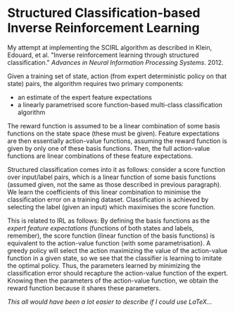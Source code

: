 # Structured Classification-based Inverse Reinforcement Learning

My attempt at implementing the SCIRL algorithm as described in
Klein, Edouard, et al. "Inverse reinforcement learning through structured
classification." *Advances in Neural Information Processing Systems*. 2012.

Given a training set of state, action (from expert deterministic policy on that
state) pairs, the algorithm requires two primary components:
- an estimate of the expert feature expectations
- a linearly parametrised score function-based multi-class classification
  algorithm

The reward function is assumed to be a linear combination of some basis 
functions on the state space (these must be given). Feature expectations are 
then essentially action-value functions, assuming the reward function is given
by only one of these basis functions. Then, the full action-value functions are
linear combinations of these feature expectations.

Structured classification comes into it as follows: consider a score function
over input/label pairs, which is a linear function of some basis functions
(assumed given, not the same as those described in previous paragraph). We 
learn the coefficients of this linear combination to minimise the 
classification error on a training dataset. Classification is achieved by 
selecting the label (given an input) which maximises the score function.

This is related to IRL as follows: By defining the basis functions as the 
*expert feature expectations* (functions of both states and labels, remember),
the score function (linear function of the basis functions) is equivalent to
the action-value function (with some parametrisation). A greedy policy will 
select the action maximizing the value of the action-value function in a given
state, so we see that the classifier is learning to imitate the optimal policy.
Thus, the parameters learned by minimizing the classification error should
recapture the action-value function of the expert. Knowing then the parameters
of the action-value function, we obtain the reward function because it shares
these parameters.

*This all would have been a lot easier to describe if I could use LaTeX...*

